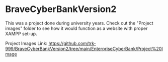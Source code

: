 # BraveCyberBankVersion2
 This was a project done during university years. Check out the "Project images"  folder to see how it would function as a website with proper XAMPP set-up.

Project Images Link: https://github.com/trk-999/BraveCyberBankVersion2/tree/main/EnterpriseCyberBank/Project%20Image

